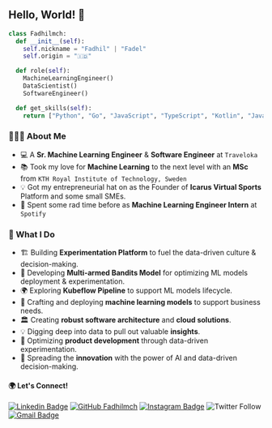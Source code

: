 ## Hello, World! 👋 


```python
class Fadhilmch:
  def __init__(self):
    self.nickname = "Fadhil" | "Fadel"
    self.origin = "🇮🇩"

  def role(self):
    MachineLearningEngineer()
    DataScientist()
    SoftwareEngineer()

  def get_skills(self):
    return ["Python", "Go", "JavaScript", "TypeScript", "Kotlin", "Java"]
```
### 👨🏻‍💻 About Me
- 💻 A **Sr. Machine Learning Engineer** & **Software Engineer** at `Traveloka`
- 📚 Took my love for **Machine Learning** to the next level with an **MSc** from `KTH Royal Institute of Technology, Sweden`
- 💡 Got my entrepreneurial hat on as the Founder of **Icarus Virtual Sports** Platform and some small SMEs. 
- 🎸 Spent some rad time before as **Machine Learning Engineer Intern** at `Spotify`

### 🚀 What I Do
- 🏗️ Building **Experimentation Platform** to fuel the data-driven culture & decision-making.
- 🎰 Developing **Multi-armed Bandits Model** for optimizing ML models deployment & experimentation.
- 🌍 Exploring **Kubeflow Pipeline** to support ML models lifecycle.
- 🧪 Crafting and deploying **machine learning models** to support business needs. 
- 🏛️ Creating **robust software architecture** and **cloud solutions**.
- 💡 Digging deep into data to pull out valuable **insights**.
- 🚀 Optimizing **product development** through data-driven experimentation.
- 🌱 Spreading the **innovation** with the power of AI and data-driven decision-making. 

<h4>🌍 Let's Connect!</h4>

[![Linkedin Badge](https://img.shields.io/badge/-fadhilmch-blue?style=flat-square&logo=Linkedin&logoColor=white&link=https://www.linkedin.com/in/fadhilmch/)](https://www.linkedin.com/in/fadhilmch/)
[![GitHub Fadhilmch](https://img.shields.io/github/followers/fadhilmch?label=follow&style=social)](https://github.com/fadhilmch)
[![Instagram Badge](https://img.shields.io/badge/-fadhilmch-DD0031?style=flat-square&logo=Instagram&logoColor=white&link=https://www.instagram.com/fadhilmch/)](https://www.linkedin.com/in/fadhilmch/)
![Twitter Follow](https://img.shields.io/twitter/follow/boltzmannmach?style=social)
[![Gmail Badge](https://img.shields.io/badge/Gmail-c14438?style=flat-square&logo=Gmail&logoColor=white&link=mailto:fadhil.mochammad1095@gmail.com)](mailto:fadhil.mochammad1095@gmail.com)



<!--
**fadhilmch/fadhilmch** is a ✨ _special_ ✨ repository because its `README.md` (this file) appears on your GitHub profile.

Here are some ideas to get you started:

- 🔭 I’m currently working on ...
- 🌱 I’m currently learning ...
- 👯 I’m looking to collaborate on ...
- 🤔 I’m looking for help with ...
- 💬 Ask me about ...
- 📫 How to reach me: ...
- 😄 Pronouns: ...
- ⚡ Fun fact: ...
-->
